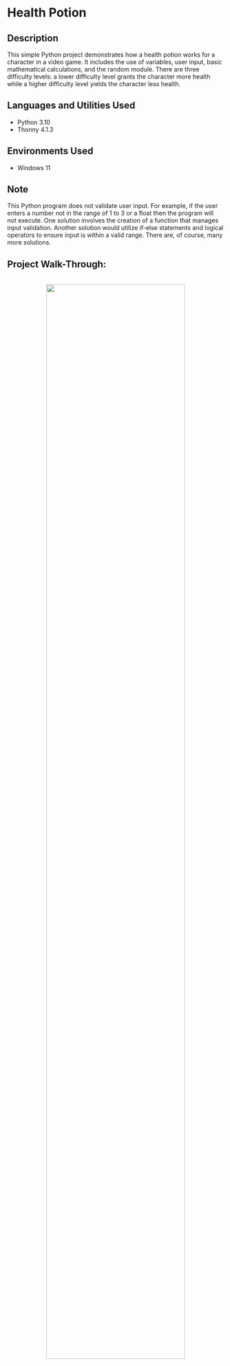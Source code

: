 <h1>Health Potion</h1>

<h2>Description</h2>
This simple Python project demonstrates how a health potion works for a character in a video game. It includes the use of variables, user input, basic mathematical calculations, and the random module. There are three difficulty levels: a lower difficulty level grants the character more health while a higher difficulty level yields the character less health.

<h2>Languages and Utilities Used</h2>

- Python 3.10
- Thonny 4.1.3

<h2>Environments Used </h2>

- Windows 11 

<h2>Note</h2>

This Python program does not validate user input. For example, if the user enters a number not in the range of 1 to 3 or a float then the program will not execute. One solution involves the creation of a function that manages input validation. Another solution would utilize if-else statements and logical operators to ensure input is within a valid range. There are, of course, many more solutions. 
<h2>Project Walk-Through:</h2>

<p align="center">
<br/>
<img src="#" width="80%" height="80%" />
<br />
<br />

<!--
 ```diff
- text in red
+ text in green
! text in orange
# text in gray
@@ text in purple (and bold)@@
```
--!>

